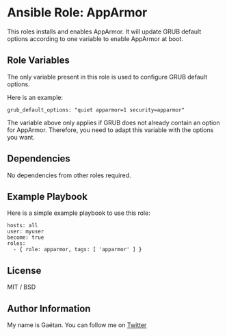 Ansible Role: AppArmor
=========

This roles installs and enables AppArmor. It will update GRUB default options according to one variable to enable AppArmor at boot.


Role Variables
--------------

The only variable present in this role is used to configure GRUB default options.

Here is an example:

```
grub_default_options: "quiet apparmor=1 security=apparmor"
```

The variable above only applies if GRUB does not already contain an option for AppArmor. Therefore, you need to adapt this variable with the options you want.


Dependencies
------------

No dependencies from other roles required.


Example Playbook
----------------

Here is a simple example playbook to use this role:

```
hosts: all
user: myuser
become: true
roles:
  - { role: apparmor, tags: [ 'apparmor' ] }
```

License
-------

MIT / BSD

Author Information
------------------

My name is Gaétan. You can follow me on [Twitter](https://twitter.com/astsu777)
